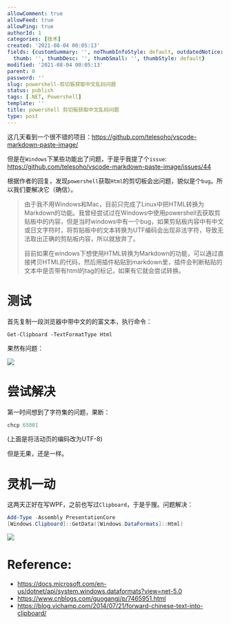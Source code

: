 ```yaml
---
allowComment: true
allowFeed: true
allowPing: true
authorId: 1
categories: [技术]
created: '2021-08-04 00:05:13'
fields: {customSummary: '', noThumbInfoStyle: default, outdatedNotice: 'no', reprint: standard,
  thumb: '', thumbDesc: '', thumbSmall: '', thumbStyle: default}
modified: '2021-08-04 00:05:13'
parent: 0
password: ''
slug: powershell-剪切板获取中文乱码问题
status: publish
tags: [.NET, Powershell]
template: ''
title: powershell 剪切板获取中文乱码问题
type: post
---
```

这几天看到一个很不错的项目：https://github.com/telesoho/vscode-markdown-paste-image/

但是在`Windows`下某些功能出了问题，于是乎我提了个`issue`: https://github.com/telesoho/vscode-markdown-paste-image/issues/44

根据作者的回复，发现`powershell`获取`Html`的剪切板会出问题，貌似是个`bug`。所以我们要解决它（确信）。

> 由于我不用Windows和Mac，目前只完成了Linux中把HTML转换为Markdown的功能。我曾经尝试过在Windows中使用powershell去获取剪贴板中的内容，但是当时windows中有一个bug，如果剪贴板内容中有中文或日文字符时，将剪贴板中的文本转换为UTF编码会出现非法字符，导致无法取出正确的剪贴板内容，所以就放弃了。
>
> 目前如果在windows下想使用HTML转换为Markdown的功能，可以通过直接拷贝HTML的代码，然后用插件粘贴到markdown里，插件会判断粘贴的文本中是否带有html的tag的标记，如果有它就会尝试转换。

# 测试

首先复制一段浏览器中带中文的的富文本，执行命令：

```
Get-Clipboard -TextFormatType Html
```

果然有问题：

![](https://cdn.jsdelivr.net/gh/JeffersonQin/blog-asset@latest/usr/picgo/20210804001738.png)

# 尝试解决

第一时间想到了字符集的问题，果断：

```powershell
chcp 65001
```

(上面是将活动页的编码改为UTF-8)

但是无果，还是一样。

# 灵机一动

这两天正好在写WPF，之前也写过`Clipboard`，于是乎搜。问题解决：

```powershell
Add-Type -Assembly PresentationCore
[Windows.Clipboard]::GetData([Windows.DataFormats]::Html)
```

![](https://cdn.jsdelivr.net/gh/JeffersonQin/blog-asset@latest/usr/picgo/20210804002308.png)

# Reference:

- https://docs.microsoft.com/en-us/dotnet/api/system.windows.dataformats?view=net-5.0
- https://www.cnblogs.com/guogangj/p/7465951.html
- https://blog.vichamp.com/2014/07/21/forward-chinese-text-into-clipboard/
